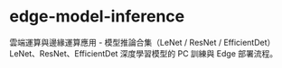 # edge-model-inference
雲端運算與邊緣運算應用 - 模型推論合集（LeNet / ResNet / EfficientDet）LeNet、ResNet、EfficientDet 深度學習模型的 PC 訓練與 Edge 部署流程。
